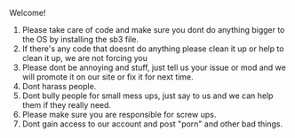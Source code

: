 Welcome!

1. Please take care of code and make sure you dont do anything bigger to the OS by installing the sb3 file.
2. If there's any code that doesnt do anything please clean it up or help to clean it up, we are not forcing you
3. Please dont be annoying and stuff, just tell us your issue or mod and we will promote it on our site or fix it for next time.
4. Dont harass people.
5. Dont bully people for small mess ups, just say to us and we can help them if they really need.
6. Please make sure you are responsible for screw ups.
7. Dont gain access to our account and post "porn" and other bad things.
